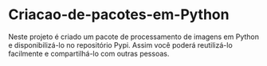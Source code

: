 # Criacao-de-pacotes-em-Python
Neste projeto é criado um pacote de processamento de imagens em Python e disponibilizá-lo no repositório Pypi. Assim você poderá reutilizá-lo facilmente e compartilhá-lo com outras pessoas. 
